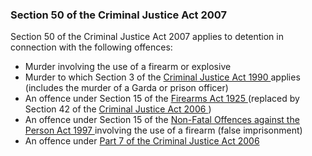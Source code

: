###  Section 50 of the Criminal Justice Act 2007

Section 50 of the Criminal Justice Act 2007 applies to detention in connection
with the following offences:

  * Murder involving the use of a firearm or explosive 
  * Murder to which Section 3 of the [ Criminal Justice Act 1990 ](http://www.irishstatutebook.ie/1990/en/act/pub/0016/index.html) applies (includes the murder of a Garda or prison officer) 
  * An offence under Section 15 of the [ Firearms Act 1925 ](http://www.irishstatutebook.ie/1925/en/act/pub/0017/index.html) (replaced by Section 42 of the [ Criminal Justice Act 2006 ](http://www.irishstatutebook.ie/eli/2006/act/26/enacted/en/html) ) 
  * An offence under Section 15 of the [ Non-Fatal Offences against the Person Act 1997 ](http://www.irishstatutebook.ie/1997/en/act/pub/0026/index.html) involving the use of a firearm (false imprisonment) 
  * An offence under [ Part 7 of the Criminal Justice Act 2006 ](http://www.irishstatutebook.ie/2006/en/act/pub/0026/index.html)
